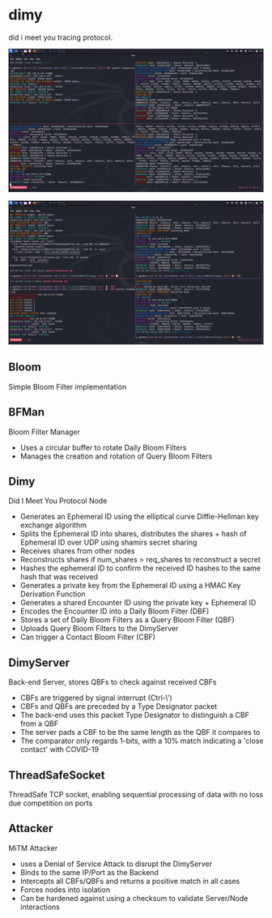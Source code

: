 # dimy
did i meet you tracing protocol.  

![DIMY Protocol](./demo.png)

![MiTM Attack](./atkdemo.png)

## Bloom

Simple Bloom Filter implementation  

## BFMan

Bloom Filter Manager
- Uses a circular buffer to rotate Daily Bloom Filters  
- Manages the creation and rotation of Query Bloom Filters  

## Dimy

Did I Meet You Protocol Node
- Generates an Ephemeral ID using the elliptical curve Diffie-Hellman key exchange algorithm  
- Splits the Ephemeral ID into shares, distributes the shares + hash of Ephemeral ID over UDP using shamirs secret sharing  
- Receives shares from other nodes  
- Reconstructs shares if num_shares > req_shares to reconstruct a secret  
- Hashes the ephemeral ID to confirm the received ID hashes to the same hash that was received  
- Generates a private key from the Ephemeral ID using a HMAC Key Derivation Function  
- Generates a shared Encounter ID using the private key + Ephemeral ID  
- Encodes the Encounter ID into a Daily Bloom Filter (DBF)  
- Stores a set of Daily Bloom Filters as a Query Bloom Filter (QBF)  
- Uploads Query Bloom Filters to the DimyServer  
- Can trigger a Contact Bloom Filter (CBF)  

## DimyServer

Back-end Server, stores QBFs to check against received CBFs
- CBFs are triggered by signal interrupt (Ctrl-\\') 
- CBFs and QBFs are preceded by a Type Designator packet
- The back-end uses this packet Type Designator to distinguish a CBF from a QBF  
- The server pads a CBF to be the same length as the QBF it compares to
- The comparator only regards 1-bits, with a 10% match indicating a 'close contact' with COVID-19  

## ThreadSafeSocket

ThreadSafe TCP socket, enabling sequential processing of data with no loss due competition on ports  

## Attacker

MiTM Attacker
- uses a Denial of Service Attack to disrupt the DimyServer
- Binds to the same IP/Port as the Backend
- Intercepts all CBFs/QBFs and returns a positive match in all cases
- Forces nodes into isolation
- Can be hardened against using a checksum to validate Server/Node interactions
